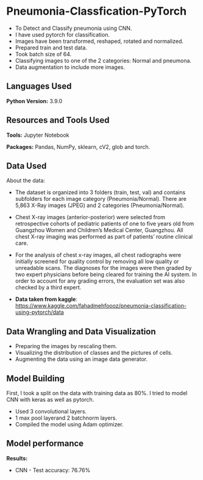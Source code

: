 # Pneumonia-Classfication-PyTorch


* To Detect and Classify pneumonia using CNN. 
* I have used pytorch for classification.
* Images have been transformed, reshaped, rotated and normalized.
* Prepared train and test data.
* Took batch size of 64.
* Classifying images to one of the 2 categories: Normal and pneumona.
* Data augmentation to include more images.

## Languages Used 
**Python Version:** 3.9.0

## Resources and Tools Used
**Tools:** Jupyter Notebook

**Packages:** Pandas, NumPy, sklearn, cV2, glob and torch.

## Data Used
About the data: 
* The dataset is organized into 3 folders (train, test, val) and contains subfolders for each image category (Pneumonia/Normal). There are 5,863 X-Ray images (JPEG) and 2 categories (Pneumonia/Normal).

* Chest X-ray images (anterior-posterior) were selected from retrospective cohorts of pediatric patients of one to five years old from Guangzhou Women and Children’s Medical Center, Guangzhou. All chest X-ray imaging was performed as part of patients’ routine clinical care.

* For the analysis of chest x-ray images, all chest radiographs were initially screened for quality control by removing all low quality or unreadable scans. The diagnoses for the images were then graded by two expert physicians before being cleared for training the AI system. In order to account for any grading errors, the evaluation set was also checked by a third expert.

* **Data taken from kaggle**: https://www.kaggle.com/fahadmehfoooz/pneumonia-classification-using-pytorch/data

## Data Wrangling and Data Visualization
* Preparing the images by rescaling them.
* Visualizing the distribution of classes and the pictures of cells.
* Augmenting the data using an image data generator.

## Model Building 

First, I took a split on the data with training data as 80%. I tried to  model CNN with keras as well as pytorch.

* Used 3 convolutional layers.
* 1 max pool layerand 2 batchnorm layers.
* Compiled the model using Adam optimizer.
## Model performance

**Results:**

* CNN - Test accuracy: 76.76%
